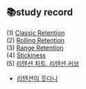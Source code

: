## 📚study record

(1) [Classic Retention](https://velog.io/@datarian/retention1)  
(2) [Rolling Retention](https://velog.io/@datarian/retention2)  
(3) [Range Retention](https://velog.io/@datarian/retention3)  
(4) [Stickiness](https://velog.io/@datarian/retention4)  
(5) [리텐션 차트, 리텐션 커브](https://velog.io/@datarian/retention-analysis)  
+ [리텐션이 웃다니](https://datarian.io/blog/munice-smile-retention?utm_source=openchat&utm_medium=social&utm_campaign=referral)
